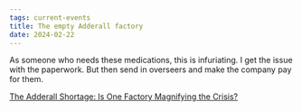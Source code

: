 ```yaml
---
tags: current-events
title: The empty Adderall factory
date: 2024-02-22
---
```


As someone who needs these medications, this is infuriating. I get the issue with the paperwork. But then send in overseers and make the company pay for them.

[The Adderall Shortage: Is One Factory Magnifying the Crisis?](https://nymag.com/intelligencer/article/adderall-shortage-adhd-medication-ascent-pharmaceuticals.html)
